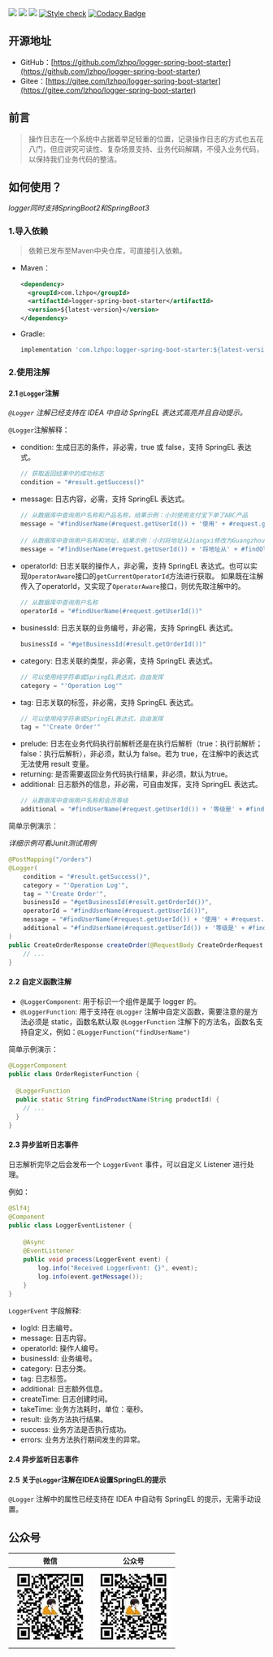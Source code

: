 ![](https://img.shields.io/badge/JDK-1.8+-success.svg)
![](https://maven-badges.herokuapp.com/maven-central/com.lzhpo/logger/badge.svg?color=blueviolet)
![](https://img.shields.io/:license-Apache2-orange.svg)
[![Style check](https://github.com/lzhpo/logger-spring-boot-starter/actions/workflows/style-check.yml/badge.svg)](https://github.com/lzhpo/logger-spring-boot-starter/actions/workflows/style-check.yml)
[![Codacy Badge](https://app.codacy.com/project/badge/Grade/b7b948873ebf40b4be396fe7f0483a97)](https://app.codacy.com/gh/lzhpo/logger-spring-boot-starter/dashboard?utm_source=gh&utm_medium=referral&utm_content=&utm_campaign=Badge_grade)

## 开源地址

- GitHub：[https://github.com/lzhpo/logger-spring-boot-starter](https://github.com/lzhpo/logger-spring-boot-starter)
- Gitee：[https://gitee.com/lzhpo/logger-spring-boot-starter](https://gitee.com/lzhpo/logger-spring-boot-starter)

## 前言

> 操作日志在一个系统中占据着举足轻重的位置，记录操作日志的方式也五花八门，但应讲究可读性、复杂场景支持、业务代码解耦，不侵入业务代码，以保持我们业务代码的整洁。

## 如何使用？

*logger同时支持SpringBoot2和SpringBoot3*

### 1.导入依赖

> 依赖已发布至Maven中央仓库，可直接引入依赖。

- Maven：

  ```xml
  <dependency>
    <groupId>com.lzhpo</groupId>
    <artifactId>logger-spring-boot-starter</artifactId>
    <version>${latest-version}</version>
  </dependency>
  ```
- Gradle:
  ```groovy
  implementation 'com.lzhpo:logger-spring-boot-starter:${latest-version}'
  ```

### 2.使用注解

#### 2.1 `@Logger`注解

_`@Logger` 注解已经支持在 IDEA 中自动 SpringEL 表达式高亮并且自动提示。_

`@Logger`注解解释：
- condition: 生成日志的条件，非必需，true 或 false，支持 SpringEL 表达式。
  ```java
  // 获取返回结果中的成功标志
  condition = "#result.getSuccess()"
  ```
- message: 日志内容，必需，支持 SpringEL 表达式。
  ```java
  // 从数据库中查询用户名称和产品名称，结果示例：小刘使用支付宝下单了ABC产品
  message = "#findUserName(#request.getUserId()) + '使用' + #request.getPaymentType() + '下单了' + #findProductName(#request.getProductId()) + '产品'"
  
  // 从数据库中查询用户名称和地址，结果示例：小刘将地址从Jiangxi修改为Guangzhou
  message = "#findUserName(#request.getUserId()) + '将地址从' + #findOldAddress(#request.getOrderId()) + '修改为' + #findNewAddress(#request.getAddressId())"
  ```
- operatorId: 日志关联的操作人，非必需，支持 SpringEL 表达式。也可以实现`OperatorAware`接口的`getCurrentOperatorId`方法进行获取。 如果既在注解传入了operatorId，又实现了`OperatorAware`接口，则优先取注解中的。
  ```java
  // 从数据库中查询用户名称
  operatorId = "#findUserName(#request.getUserId())"
  ```
- businessId: 日志关联的业务编号，非必需，支持 SpringEL 表达式。
  ```java
  businessId = "#getBusinessId(#result.getOrderId())"
  ```
- category: 日志关联的类型，非必需，支持 SpringEL 表达式。
  ```java
  // 可以使用纯字符串或SpringEL表达式，自由发挥
  category = "'Operation Log'"
  ```
- tag: 日志关联的标签，非必需，支持 SpringEL 表达式。
  ```java
  // 可以使用纯字符串或SpringEL表达式，自由发挥
  tag = "'Create Order'"
  ```
- prelude: 日志在业务代码执行前解析还是在执行后解析（true：执行前解析；false：执行后解析），非必须，默认为 false。若为 true，在注解中的表达式无法使用 result 变量。
- returning: 是否需要返回业务代码执行结果，非必须，默认为true。
- additional: 日志额外的信息，非必需，可自由发挥，支持 SpringEL 表达式。
  ```java
  // 从数据库中查询用户名称和会员等级
  additional = "#findUserName(#request.getUserId()) + '等级是' + #findUserVip(#request.getUserId()) + '，请求日期' + T(java.time.LocalDateTime).now()"
  ```

简单示例演示：

_详细示例可看Junit测试用例_

```java
@PostMapping("/orders")
@Logger(
    condition = "#result.getSuccess()",
    category = "'Operation Log'",
    tag = "'Create Order'",
    businessId = "#getBusinessId(#result.getOrderId())",
    operatorId = "#findUserName(#request.getUserId())",
    message = "#findUserName(#request.getUserId()) + '使用' + #request.getPaymentType() + '下单了' + #findProductName(#request.getProductId()) + '产品'",
    additional = "#findUserName(#request.getUserId()) + '等级是' + #findUserVip(#request.getUserId()) + '，请求日期' + T(java.time.LocalDateTime).now()"
)
public CreateOrderResponse createOrder(@RequestBody CreateOrderRequest request) {
    // ...
}
```

#### 2.2 自定义函数注解

- `@LoggerComponent`: 用于标识一个组件是属于 logger 的。
- `@LoggerFunction`: 用于支持在 `@Logger` 注解中自定义函数，需要注意的是方法必须是 static，函数名默认取 `@LoggerFunction` 注解下的方法名，函数名支持自定义，例如：`@LoggerFunction("findUserName")`

简单示例演示：
```java
@LoggerComponent
public class OrderRegisterFunction {

  @LoggerFunction
  public static String findProductName(String productId) {
    // ...
  }
}
```

#### 2.3 异步监听日志事件

日志解析完毕之后会发布一个 `LoggerEvent` 事件，可以自定义 Listener 进行处理。

例如：
```java
@Slf4j
@Component
public class LoggerEventListener {

    @Async
    @EventListener
    public void process(LoggerEvent event) {
        log.info("Received LoggerEvent: {}", event);
        log.info(event.getMessage());
    }
}
```

`LoggerEvent` 字段解释:
- logId: 日志编号。
- message: 日志内容。
- operatorId: 操作人编号。
- businessId: 业务编号。
- category: 日志分类。
- tag: 日志标签。
- additional: 日志额外信息。
- createTime: 日志创建时间。
- takeTime: 业务方法耗时，单位：毫秒。
- result: 业务方法执行结果。
- success: 业务方法是否执行成功。
- errors: 业务方法执行期间发生的异常。

#### 2.4 异步监听日志事件

#### 2.5 关于`@Logger`注解在IDEA设置SpringEL的提示

`@Logger` 注解中的属性已经支持在 IDEA 中自动有 SpringEL 的提示，无需手动设置。

## 公众号

|         微信          |            公众号             |
|:-------------------:|:--------------------------:|
| ![](./docs/images/微信.jpg) | ![](./docs/images/公众号.jpg) |

